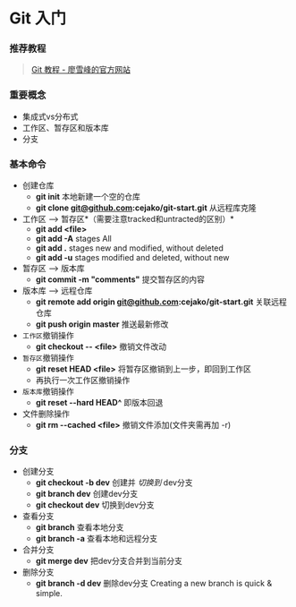 # Git 入门

### 推荐教程
> [Git 教程 - 廖雪峰的官方网站](http://www.liaoxuefeng.com/wiki/0013739516305929606dd18361248578c67b8067c8c017b000)

### 重要概念
* 集成式vs分布式
* 工作区、暂存区和版本库
* 分支

### 基本命令
* 创建仓库
	* **git init** 本地新建一个空的仓库
	* **git clone git@github.com:cejako/git-start.git** 从远程库克隆
* 工作区 --> 暂存区*（需要注意tracked和untracted的区别）*
	* **git add <file&gt;**
    * **git add -A**  stages All
    * **git add .**   stages new and modified, without deleted
    * **git add -u**  stages modified and deleted, without new                    
* 暂存区 --> 版本库
	* **git commit -m "comments"**	提交暂存区的内容
* 版本库 --> 远程仓库
	* **git remote add origin git@github.com:cejako/git-start.git** 关联远程仓库
	* **git push origin master** 推送最新修改
* `工作区`撤销操作
	* **git checkout -- <file&gt;** 撤销文件改动
* `暂存区`撤销操作
	* **git reset HEAD <file&gt;** 将暂存区撤销到上一步，即回到工作区
	* 再执行一次工作区撤销操作
* `版本库`撤销操作
	* **git reset --hard HEAD^** 即版本回退
* 文件删除操作
	* **git rm --cached <file&gt;** 撤销文件添加(文件夹需再加 -r)
	
### 分支
* 创建分支
	* **git checkout -b dev** 创建并 *切换到* dev分支
	* **git branch dev** 创建dev分支
	* **git checkout dev** 切换到dev分支
* 查看分支
	* **git branch** 查看本地分支
	* **git branch -a** 查看本地和远程分支
* 合并分支
	* **git merge dev** 把dev分支合并到当前分支
* 删除分支
	* **git branch -d dev** 删除dev分支
Creating a new branch is quick & simple.
